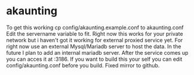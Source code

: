 # akaunting

To get this working cp config/akaunting.example.conf to akaunting.conf
Edit the servername variable to fit. Right now this works for your private network but i haven't
got it working for external proxied service yet.
For right now use an external Mysql/Mariadb server to host the data. In the future I plan to
add an internal mariadb server.
After the service comes up you can acces it at <machine ip>:3186.
If you want to build this your self you can edit config/akaunting.conf before you build.
Fixed mirror to github.
